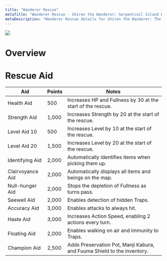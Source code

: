 ```yaml
---
title: "Wanderer Rescue"
metaTitle: "Wanderer Rescue - Shiren the Wanderer: Serpentcoil Island Wiki"
metaDescription: "Wanderer Rescue details for Shiren the Wanderer: The Mystery Dungeon of Serpentcoil Island."
---
```


<div class="pageTopImage">
  <img src="../images/other/rescue.jpg"/>
</div>

# Overview

# Rescue Aid

|Aid|Points|Notes|
|-|-|-|
|Health Aid|500|Increases HP and Fullness by 30 at the start of the rescue.|
|Strength Aid|1,000|Increases Strength by 20 at the start of the rescue.|
|Level Aid 10|500|Increases Level by 10 at the start of the rescue.|
|Level Aid 20|1,500|Increases Level by 20 at the start of the rescue.|
|Identifying Aid|2,000|Automatically identifies items when picking them up.|
|Clairvoyance Aid|2,000|Automatically displays all items and beings on the map.|
|Null-hunger Aid|2,000|Stops the depletion of Fullness as turns pass.|
|Seewell Aid|2,000|Enables detection of hidden Traps.|
|Accuracy Aid|3,000|Enables attacks to always hit.|
|Haste Aid|3,000|Increases Action Speed, enabling 2 actions every turn.|
|Floating Aid|2,000|Enables walking on air and immunity to Traps.|
|Champion Aid|2,500|Adds Preservation Pot, Manji Kabura, and Fuuma Shield to the inventory.|
